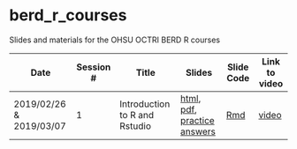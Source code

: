 # berd_r_courses

Slides and materials for the OHSU OCTRI BERD R courses

Date | Session # | Title | Slides | Slide Code | Link to video
---|---|---|---|---|---
2019/02/26 & 2019/03/07 | 1 | Introduction to R and Rstudio | [html](http://bit.ly/berd_r_intro), [pdf](http://bit.ly/berd_r_intro_pdf), [practice answers](https://jminnier-berd-r-courses.netlify.com/01-getting-started/01_getting_started_Practice_Answers.html) | [Rmd](01-getting-started/01_getting_started_slides.Rmd) | [video](https://echo360.org/section/aefe4e1c-c635-4a3b-bf99-ce6439184f5f/public)
